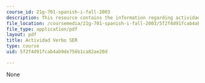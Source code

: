 ```yaml
---
course_id: 21g-701-spanish-i-fall-2003
description: This resource contains the information regarding actividad verbo SER.
file_location: /coursemedia/21g-701-spanish-i-fall-2003/5f2f4d91fcab4ab9de756b1ca82ae20d_MIT21G_701F03_2verboser.pdf
file_type: application/pdf
layout: pdf
title: Actividad Verbo SER
type: course
uid: 5f2f4d91fcab4ab9de756b1ca82ae20d

---
```

None